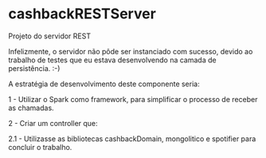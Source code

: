 # cashbackRESTServer
Projeto do servidor REST

Infelizmente, o servidor não pôde ser instanciado com sucesso, devido ao trabalho de testes que eu estava desenvolvendo na camada de persistência. :-)

A estratégia de desenvolvimento deste componente seria:

1 - Utilizar o Spark como framework, para simplificar o processo de receber as chamadas.

2 - Criar um controller que:

2.1 - Utilizasse as bibliotecas cashbackDomain, mongolitico e spotifier para concluir o trabalho.
